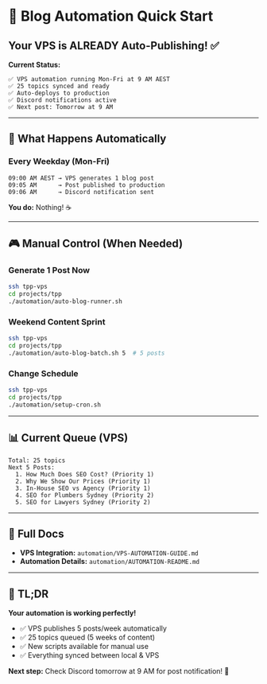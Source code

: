 # 🚀 Blog Automation Quick Start

## Your VPS is ALREADY Auto-Publishing! ✅

**Current Status:**
```
✅ VPS automation running Mon-Fri at 9 AM AEST
✅ 25 topics synced and ready
✅ Auto-deploys to production
✅ Discord notifications active
✅ Next post: Tomorrow at 9 AM
```

---

## 📅 What Happens Automatically

### Every Weekday (Mon-Fri)
```
09:00 AM AEST → VPS generates 1 blog post
09:05 AM      → Post published to production
09:06 AM      → Discord notification sent
```

**You do:** Nothing! ☕

---

## 🎮 Manual Control (When Needed)

### Generate 1 Post Now
```bash
ssh tpp-vps
cd projects/tpp
./automation/auto-blog-runner.sh
```

### Weekend Content Sprint
```bash
ssh tpp-vps
cd projects/tpp
./automation/auto-blog-batch.sh 5  # 5 posts
```

### Change Schedule
```bash
ssh tpp-vps
cd projects/tpp
./automation/setup-cron.sh
```

---

## 📊 Current Queue (VPS)

```
Total: 25 topics
Next 5 Posts:
  1. How Much Does SEO Cost? (Priority 1)
  2. Why We Show Our Prices (Priority 1)
  3. In-House SEO vs Agency (Priority 1)
  4. SEO for Plumbers Sydney (Priority 2)
  5. SEO for Lawyers Sydney (Priority 2)
```

---

## 📖 Full Docs

- **VPS Integration:** `automation/VPS-AUTOMATION-GUIDE.md`
- **Automation Details:** `automation/AUTOMATION-README.md`

---

## 🎯 TL;DR

**Your automation is working perfectly!**
- ✅ VPS publishes 5 posts/week automatically
- ✅ 25 topics queued (5 weeks of content)
- ✅ New scripts available for manual use
- ✅ Everything synced between local & VPS

**Next step:** Check Discord tomorrow at 9 AM for post notification! 🎉
